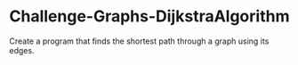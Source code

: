 # Challenge-Graphs-DijkstraAlgorithm
 Create a program that finds the shortest path through a graph using its edges.

